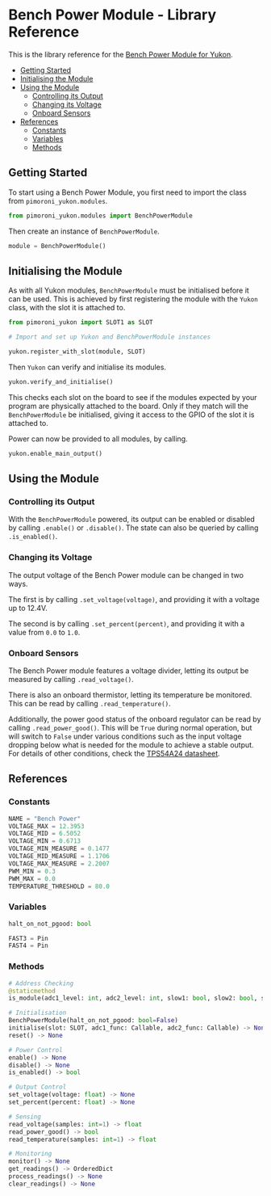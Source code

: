 # Bench Power Module - Library Reference <!-- omit in toc -->

This is the library reference for the [Bench Power Module for Yukon](https://pimoroni.com/yukon).

- [Getting Started](#getting-started)
- [Initialising the Module](#initialising-the-module)
- [Using the Module](#using-the-module)
  - [Controlling its Output](#controlling-its-output)
  - [Changing its Voltage](#changing-its-voltage)
  - [Onboard Sensors](#onboard-sensors)
- [References](#references)
  - [Constants](#constants)
  - [Variables](#variables)
  - [Methods](#methods)


## Getting Started

To start using a Bench Power Module, you first need to import the class from `pimoroni_yukon.modules`.

```python
from pimoroni_yukon.modules import BenchPowerModule
```

Then create an instance of `BenchPowerModule`.

```python
module = BenchPowerModule()
```


## Initialising the Module

As with all Yukon modules, `BenchPowerModule` must be initialised before it can be used. This is achieved by first registering the module with the `Yukon` class, with the slot it is attached to.

```python
from pimoroni_yukon import SLOT1 as SLOT

# Import and set up Yukon and BenchPowerModule instances

yukon.register_with_slot(module, SLOT)
```

Then `Yukon` can verify and initialise its modules.

```python
yukon.verify_and_initialise()
```

This checks each slot on the board to see if the modules expected by your program are physically attached to the board. Only if they match will the `BenchPowerModule` be initialised, giving it access to the GPIO of the slot it is attached to.

Power can now be provided to all modules, by calling.

```python
yukon.enable_main_output()
```


## Using the Module

### Controlling its Output

With the `BenchPowerModule` powered, its output can be enabled or disabled by calling `.enable()` or `.disable()`. The state can also be queried by calling `.is_enabled()`.


### Changing its Voltage

The output voltage of the Bench Power module can be changed in two ways.

The first is by calling `.set_voltage(voltage)`, and providing it with a voltage up to 12.4V.

The second is by calling `.set_percent(percent)`, and providing it with a value from `0.0` to `1.0`.


### Onboard Sensors

The Bench Power module features a voltage divider, letting its output be measured by calling `.read_voltage()`.

There is also an onboard thermistor, letting its temperature be monitored. This can be read by calling `.read_temperature()`.

Additionally, the power good status of the onboard regulator can be read by calling `.read_power_good()`. This will be `True` during normal operation, but will switch to `False` under various conditions such as the input voltage dropping below what is needed for the module to achieve a stable output. For details of other conditions, check the [TPS54A24 datasheet](https://www.ti.com/lit/ds/symlink/tps54a24.pdf).


## References

### Constants

```python
NAME = "Bench Power"
VOLTAGE_MAX = 12.3953
VOLTAGE_MID = 6.5052
VOLTAGE_MIN = 0.6713
VOLTAGE_MIN_MEASURE = 0.1477
VOLTAGE_MID_MEASURE = 1.1706
VOLTAGE_MAX_MEASURE = 2.2007
PWM_MIN = 0.3
PWM_MAX = 0.0
TEMPERATURE_THRESHOLD = 80.0
```


### Variables

```python
halt_on_not_pgood: bool

FAST3 = Pin
FAST4 = Pin
```


### Methods

```python
# Address Checking
@staticmethod
is_module(adc1_level: int, adc2_level: int, slow1: bool, slow2: bool, slow3: bool) -> bool

# Initialisation
BenchPowerModule(halt_on_not_pgood: bool=False)
initialise(slot: SLOT, adc1_func: Callable, adc2_func: Callable) -> None
reset() -> None

# Power Control
enable() -> None
disable() -> None
is_enabled() -> bool

# Output Control
set_voltage(voltage: float) -> None
set_percent(percent: float) -> None

# Sensing
read_voltage(samples: int=1) -> float
read_power_good() -> bool
read_temperature(samples: int=1) -> float

# Monitoring
monitor() -> None
get_readings() -> OrderedDict
process_readings() -> None
clear_readings() -> None
```
